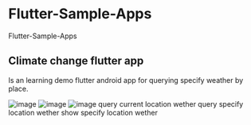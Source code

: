 # Flutter-Sample-Apps
Flutter-Sample-Apps

## Climate change flutter app
Is an learning demo flutter android app for querying specify weather by place.


![image](https://github.com/weizhenzhao/Flutter-Sample-Apps/blob/master/images/change_weather.png)   ![image](https://github.com/weizhenzhao/Flutter-Sample-Apps/blob/master/images/get_weather.png)   ![image](https://github.com/weizhenzhao/Flutter-Sample-Apps/blob/master/images/climate-change-app1.png) 
query current location wether    query specify location wether    show specify location wether
   



